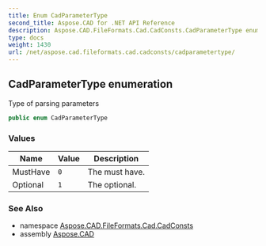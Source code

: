 ```yaml
---
title: Enum CadParameterType
second_title: Aspose.CAD for .NET API Reference
description: Aspose.CAD.FileFormats.Cad.CadConsts.CadParameterType enum. Type of parsing parameters
type: docs
weight: 1430
url: /net/aspose.cad.fileformats.cad.cadconsts/cadparametertype/
---
```

## CadParameterType enumeration

Type of parsing parameters

```csharp
public enum CadParameterType
```

### Values

| Name | Value | Description |
| --- | --- | --- |
| MustHave | `0` | The must have. |
| Optional | `1` | The optional. |

### See Also

* namespace [Aspose.CAD.FileFormats.Cad.CadConsts](../../aspose.cad.fileformats.cad.cadconsts/)
* assembly [Aspose.CAD](../../)



